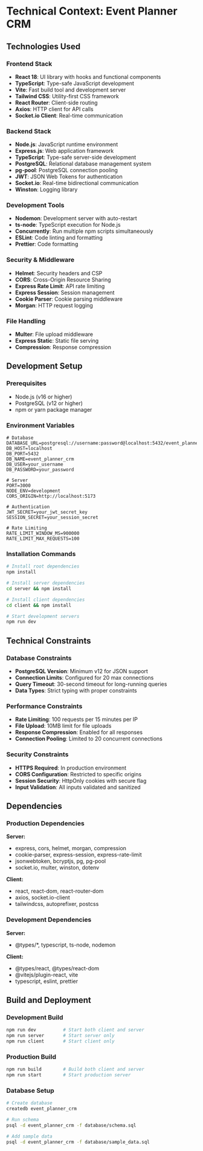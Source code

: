 # Technical Context: Event Planner CRM

## Technologies Used

### Frontend Stack
- **React 18**: UI library with hooks and functional components
- **TypeScript**: Type-safe JavaScript development
- **Vite**: Fast build tool and development server
- **Tailwind CSS**: Utility-first CSS framework
- **React Router**: Client-side routing
- **Axios**: HTTP client for API calls
- **Socket.io Client**: Real-time communication

### Backend Stack
- **Node.js**: JavaScript runtime environment
- **Express.js**: Web application framework
- **TypeScript**: Type-safe server-side development
- **PostgreSQL**: Relational database management system
- **pg-pool**: PostgreSQL connection pooling
- **JWT**: JSON Web Tokens for authentication
- **Socket.io**: Real-time bidirectional communication
- **Winston**: Logging library

### Development Tools
- **Nodemon**: Development server with auto-restart
- **ts-node**: TypeScript execution for Node.js
- **Concurrently**: Run multiple npm scripts simultaneously
- **ESLint**: Code linting and formatting
- **Prettier**: Code formatting

### Security & Middleware
- **Helmet**: Security headers and CSP
- **CORS**: Cross-Origin Resource Sharing
- **Express Rate Limit**: API rate limiting
- **Express Session**: Session management
- **Cookie Parser**: Cookie parsing middleware
- **Morgan**: HTTP request logging

### File Handling
- **Multer**: File upload middleware
- **Express Static**: Static file serving
- **Compression**: Response compression

## Development Setup

### Prerequisites
- Node.js (v16 or higher)
- PostgreSQL (v12 or higher)
- npm or yarn package manager

### Environment Variables
```env
# Database
DATABASE_URL=postgresql://username:password@localhost:5432/event_planner_crm
DB_HOST=localhost
DB_PORT=5432
DB_NAME=event_planner_crm
DB_USER=your_username
DB_PASSWORD=your_password

# Server
PORT=3000
NODE_ENV=development
CORS_ORIGIN=http://localhost:5173

# Authentication
JWT_SECRET=your_jwt_secret_key
SESSION_SECRET=your_session_secret

# Rate Limiting
RATE_LIMIT_WINDOW_MS=900000
RATE_LIMIT_MAX_REQUESTS=100
```

### Installation Commands
```bash
# Install root dependencies
npm install

# Install server dependencies
cd server && npm install

# Install client dependencies
cd client && npm install

# Start development servers
npm run dev
```

## Technical Constraints

### Database Constraints
- **PostgreSQL Version**: Minimum v12 for JSON support
- **Connection Limits**: Configured for 20 max connections
- **Query Timeout**: 30-second timeout for long-running queries
- **Data Types**: Strict typing with proper constraints

### Performance Constraints
- **Rate Limiting**: 100 requests per 15 minutes per IP
- **File Upload**: 10MB limit for file uploads
- **Response Compression**: Enabled for all responses
- **Connection Pooling**: Limited to 20 concurrent connections

### Security Constraints
- **HTTPS Required**: In production environment
- **CORS Configuration**: Restricted to specific origins
- **Session Security**: HttpOnly cookies with secure flag
- **Input Validation**: All inputs validated and sanitized

## Dependencies

### Production Dependencies
**Server:**
- express, cors, helmet, morgan, compression
- cookie-parser, express-session, express-rate-limit
- jsonwebtoken, bcryptjs, pg, pg-pool
- socket.io, multer, winston, dotenv

**Client:**
- react, react-dom, react-router-dom
- axios, socket.io-client
- tailwindcss, autoprefixer, postcss

### Development Dependencies
**Server:**
- @types/*, typescript, ts-node, nodemon

**Client:**
- @types/react, @types/react-dom
- @vitejs/plugin-react, vite
- typescript, eslint, prettier

## Build and Deployment

### Development Build
```bash
npm run dev          # Start both client and server
npm run server       # Start server only
npm run client       # Start client only
```

### Production Build
```bash
npm run build        # Build both client and server
npm run start        # Start production server
```

### Database Setup
```bash
# Create database
createdb event_planner_crm

# Run schema
psql -d event_planner_crm -f database/schema.sql

# Add sample data
psql -d event_planner_crm -f database/sample_data.sql
```

